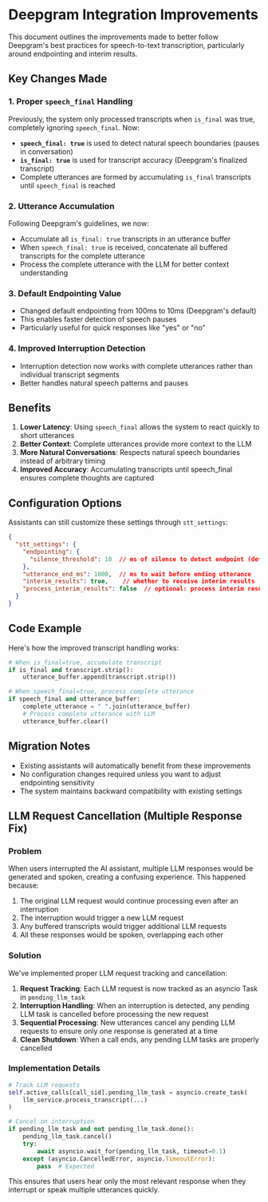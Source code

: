 # Deepgram Integration Improvements

This document outlines the improvements made to better follow Deepgram's best practices for speech-to-text transcription, particularly around endpointing and interim results.

## Key Changes Made

### 1. **Proper `speech_final` Handling**

Previously, the system only processed transcripts when `is_final` was true, completely ignoring `speech_final`. Now:

- **`speech_final: true`** is used to detect natural speech boundaries (pauses in conversation)
- **`is_final: true`** is used for transcript accuracy (Deepgram's finalized transcript)
- Complete utterances are formed by accumulating `is_final` transcripts until `speech_final` is reached

### 2. **Utterance Accumulation**

Following Deepgram's guidelines, we now:

- Accumulate all `is_final: true` transcripts in an utterance buffer
- When `speech_final: true` is received, concatenate all buffered transcripts for the complete utterance
- Process the complete utterance with the LLM for better context understanding

### 3. **Default Endpointing Value**

- Changed default endpointing from 100ms to 10ms (Deepgram's default)
- This enables faster detection of speech pauses
- Particularly useful for quick responses like "yes" or "no"

### 4. **Improved Interruption Detection**

- Interruption detection now works with complete utterances rather than individual transcript segments
- Better handles natural speech patterns and pauses

## Benefits

1. **Lower Latency**: Using `speech_final` allows the system to react quickly to short utterances
2. **Better Context**: Complete utterances provide more context to the LLM
3. **More Natural Conversations**: Respects natural speech boundaries instead of arbitrary timing
4. **Improved Accuracy**: Accumulating transcripts until speech_final ensures complete thoughts are captured

## Configuration Options

Assistants can still customize these settings through `stt_settings`:

```json
{
  "stt_settings": {
    "endpointing": {
      "silence_threshold": 10  // ms of silence to detect endpoint (default: 10)
    },
    "utterance_end_ms": 1000,  // ms to wait before ending utterance
    "interim_results": true,    // whether to receive interim results
    "process_interim_results": false  // optional: process interim results for ultra-low latency
  }
}
```

## Code Example

Here's how the improved transcript handling works:

```python
# When is_final=true, accumulate transcript
if is_final and transcript.strip():
    utterance_buffer.append(transcript.strip())

# When speech_final=true, process complete utterance
if speech_final and utterance_buffer:
    complete_utterance = " ".join(utterance_buffer)
    # Process complete utterance with LLM
    utterance_buffer.clear()
```

## Migration Notes

- Existing assistants will automatically benefit from these improvements
- No configuration changes required unless you want to adjust endpointing sensitivity
- The system maintains backward compatibility with existing settings

## LLM Request Cancellation (Multiple Response Fix)

### Problem
When users interrupted the AI assistant, multiple LLM responses would be generated and spoken, creating a confusing experience. This happened because:

1. The original LLM request would continue processing even after an interruption
2. The interruption would trigger a new LLM request
3. Any buffered transcripts would trigger additional LLM requests
4. All these responses would be spoken, overlapping each other

### Solution
We've implemented proper LLM request tracking and cancellation:

1. **Request Tracking**: Each LLM request is now tracked as an asyncio Task in `pending_llm_task`
2. **Interruption Handling**: When an interruption is detected, any pending LLM task is cancelled before processing the new request
3. **Sequential Processing**: New utterances cancel any pending LLM requests to ensure only one response is generated at a time
4. **Clean Shutdown**: When a call ends, any pending LLM tasks are properly cancelled

### Implementation Details

```python
# Track LLM requests
self.active_calls[call_sid].pending_llm_task = asyncio.create_task(
    llm_service.process_transcript(...)
)

# Cancel on interruption
if pending_llm_task and not pending_llm_task.done():
    pending_llm_task.cancel()
    try:
        await asyncio.wait_for(pending_llm_task, timeout=0.1)
    except (asyncio.CancelledError, asyncio.TimeoutError):
        pass  # Expected
```

This ensures that users hear only the most relevant response when they interrupt or speak multiple utterances quickly. 